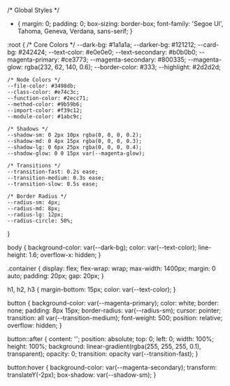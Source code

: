 /* Global Styles */
* {
    margin: 0;
    padding: 0;
    box-sizing: border-box;
    font-family: 'Segoe UI', Tahoma, Geneva, Verdana, sans-serif;
}

:root {
    /* Core Colors */
    --dark-bg: #1a1a1a;
    --darker-bg: #121212;
    --card-bg: #242424;
    --text-color: #e0e0e0;
    --text-secondary: #b0b0b0;
    --magenta-primary: #ce3773;
    --magenta-secondary: #800335;
    --magenta-glow: rgba(232, 62, 140, 0.6);
    --border-color: #333;
    --highlight: #2d2d2d;
    
    /* Node Colors */
    --file-color: #3498db;
    --class-color: #e74c3c;
    --function-color: #2ecc71;
    --method-color: #9b59b6;
    --import-color: #f39c12;
    --module-color: #1abc9c;
    
    /* Shadows */
    --shadow-sm: 0 2px 10px rgba(0, 0, 0, 0.2);
    --shadow-md: 0 4px 15px rgba(0, 0, 0, 0.3);
    --shadow-lg: 0 6px 25px rgba(0, 0, 0, 0.4);
    --shadow-glow: 0 0 15px var(--magenta-glow);
    
    /* Transitions */
    --transition-fast: 0.2s ease;
    --transition-medium: 0.3s ease;
    --transition-slow: 0.5s ease;
    
    /* Border Radius */
    --radius-sm: 4px;
    --radius-md: 8px;
    --radius-lg: 12px;
    --radius-circle: 50%;
}

body {
    background-color: var(--dark-bg);
    color: var(--text-color);
    line-height: 1.6;
    overflow-x: hidden;
}

.container {
    display: flex;
    flex-wrap: wrap;
    max-width: 1400px;
    margin: 0 auto;
    padding: 20px;
    gap: 20px;
}

h1, h2, h3 {
    margin-bottom: 15px;
    color: var(--text-color);
}

button {
    background-color: var(--magenta-primary);
    color: white;
    border: none;
    padding: 8px 15px;
    border-radius: var(--radius-sm);
    cursor: pointer;
    transition: all var(--transition-medium);
    font-weight: 500;
    position: relative;
    overflow: hidden;
}

button::after {
    content: '';
    position: absolute;
    top: 0;
    left: 0;
    width: 100%;
    height: 100%;
    background: linear-gradient(rgba(255, 255, 255, 0.1), transparent);
    opacity: 0;
    transition: opacity var(--transition-fast);
}

button:hover {
    background-color: var(--magenta-secondary);
    transform: translateY(-2px);
    box-shadow: var(--shadow-sm);
}
